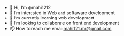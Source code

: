 - 👋 Hi, I’m @mahi1212 
- 👀 I’m interested in Web and softaware development
- 🌱 I’m currently learning web development
- 💞️ I’m looking to collaborate on front end development
- 📫 How to reach me email:mahi121.mr@gmail.com

<!---
mahi1212/mahi1212 is a ✨ special ✨ repository because its `README.md` (this file) appears on your GitHub profile.
You can click the Preview link to take a look at your changes.
--->
